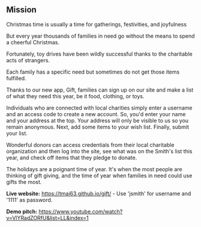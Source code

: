## Mission 
  
Christmas time is usually a time for gatherings, festivities, and joyfulness 
  
But every year thousands of families in need go without the means to spend a cheerful Christmas.
  
Fortunately, toy drives have been wildly successful thanks to the charitable acts of strangers.
  
Each family has a specific need but sometimes do not get those items fulfilled.
  
Thanks to our new app, Gift, families can sign up on our site and make a list of what they need this year, be it food, clothing, or toys.
  
Individuals who are connected with local charities simply enter a username and an access code to create a new account. So, you'd enter your name and your address at the top.  Your address will only be visible to us so you remain anonymous.  Next, add some items to your wish list.  Finally, submit your list.
  
Wonderful donors can access credentials from their local charitable organization and then log into the site, see what was on the Smith's list this year, and check off items that they pledge to donate.
  
The holidays are a poignant time of year. It's when the most people are thinking of gift giving, and the time of year when families in need could use gifts the most. 

<b>Live website:</b> https://tmai63.github.io/gift/ - Use 'jsmith' for username and '1111' as password.

<b>Demo pitch:</b> https://www.youtube.com/watch?v=VlYRadZORfU&list=LL&index=1
